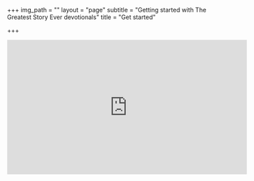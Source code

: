 +++
img_path = ""
layout = "page"
subtitle = "Getting started with The Greatest Story Ever devotionals"
title = "Get started"

+++
<iframe width="560" height="315" src="https://www.youtube.com/embed/CW-NXNzdZhM" frameborder="0" allow="accelerometer; autoplay; encrypted-media; gyroscope; picture-in-picture" allowfullscreen></iframe>